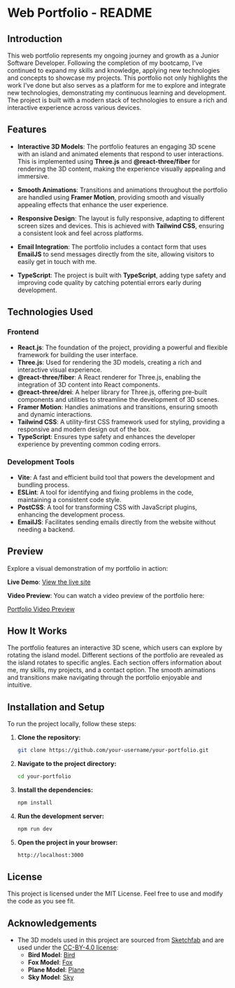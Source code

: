 # Web Portfolio - README

## Introduction

This web portfolio represents my ongoing journey and growth as a Junior Software Developer. Following the completion of my bootcamp, I’ve continued to expand my skills and knowledge, applying new technologies and concepts to showcase my projects. This portfolio not only highlights the work I’ve done but also serves as a platform for me to explore and integrate new technologies, demonstrating my continuous learning and development. The project is built with a modern stack of technologies to ensure a rich and interactive experience across various devices.

## Features

- **Interactive 3D Models**: The portfolio features an engaging 3D scene with an island and animated elements that respond to user interactions. This is implemented using **Three.js** and **@react-three/fiber** for rendering the 3D content, making the experience visually appealing and immersive.
- **Smooth Animations**: Transitions and animations throughout the portfolio are handled using **Framer Motion**, providing smooth and visually appealing effects that enhance the user experience.

- **Responsive Design**: The layout is fully responsive, adapting to different screen sizes and devices. This is achieved with **Tailwind CSS**, ensuring a consistent look and feel across platforms.

- **Email Integration**: The portfolio includes a contact form that uses **EmailJS** to send messages directly from the site, allowing visitors to easily get in touch with me.

- **TypeScript**: The project is built with **TypeScript**, adding type safety and improving code quality by catching potential errors early during development.

## Technologies Used

### Frontend

- **React.js**: The foundation of the project, providing a powerful and flexible framework for building the user interface.
- **Three.js**: Used for rendering the 3D models, creating a rich and interactive visual experience.
- **@react-three/fiber**: A React renderer for Three.js, enabling the integration of 3D content into React components.
- **@react-three/drei**: A helper library for Three.js, offering pre-built components and utilities to streamline the development of 3D scenes.
- **Framer Motion**: Handles animations and transitions, ensuring smooth and dynamic interactions.
- **Tailwind CSS**: A utility-first CSS framework used for styling, providing a responsive and modern design out of the box.
- **TypeScript**: Ensures type safety and enhances the developer experience by preventing common coding errors.

### Development Tools

- **Vite**: A fast and efficient build tool that powers the development and bundling process.
- **ESLint**: A tool for identifying and fixing problems in the code, maintaining a consistent code style.
- **PostCSS**: A tool for transforming CSS with JavaScript plugins, enhancing the development process.
- **EmailJS**: Facilitates sending emails directly from the website without needing a backend.

## Preview

Explore a visual demonstration of my portfolio in action:

**Live Demo**: [View the live site](https://soft-donut-03fb40.netlify.app/)

**Video Preview**:
You can watch a video preview of the portfolio here:

[Portfolio Video Preview](.vite-project/src/assets/Video_24-07-29_17-40-47.mp4)

## How It Works

The portfolio features an interactive 3D scene, which users can explore by rotating the island model. Different sections of the portfolio are revealed as the island rotates to specific angles. Each section offers information about me, my skills, my projects, and a contact option. The smooth animations and transitions make navigating through the portfolio enjoyable and intuitive.

## Installation and Setup

To run the project locally, follow these steps:

1. **Clone the repository:**

   ```bash
   git clone https://github.com/your-username/your-portfolio.git

   ```

2. **Navigate to the project directory:**

   ```bash
   cd your-portfolio

   ```

3. **Install the dependencies:**

   ```bash
   npm install

   ```

4. **Run the development server:**

   ```bash
   npm run dev

   ```

5. **Open the project in your browser:**

   ```bash
   http://localhost:3000
   ```

## License

This project is licensed under the MIT License. Feel free to use and modify the code as you see fit.

## Acknowledgements

- The 3D models used in this project are sourced from [Sketchfab](https://sketchfab.com/) and are used under the [CC-BY-4.0 license](http://creativecommons.org/licenses/by/4.0/):
  - **Bird Model**: [Bird](https://sketchfab.com/3d-models/bird-12345)
  - **Fox Model**: [Fox](https://sketchfab.com/3d-models/fox-f372c04de44640fbb6a4f9e4e5845c78)
  - **Plane Model**: [Plane](https://sketchfab.com/3d-models/plane-67890)
  - **Sky Model**: [Sky](https://sketchfab.com/3d-models/sky-abcdef)
